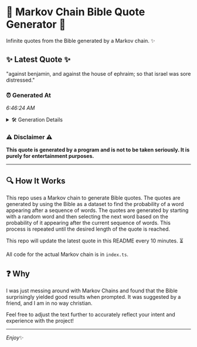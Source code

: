 # 📖 Markov Chain Bible Quote Generator 📖

Infinite quotes from the Bible generated by a Markov chain. ✨

## ✨ Latest Quote ✨
"against benjamin, and against the house of ephraim; so that israel was sore distressed."

### ⏰ Generated At
*6:46:24 AM*

<details>
    <summary>🛠️ Generation Details</summary>
    <p>
        <strong>🌱 Seed:</strong> against<br>
        <strong>🔄 Iterations:</strong> 13<br>
        <strong>📜 Context History:</strong><br>[ against ]: benjamin,<br>[ against, benjamin, ]: and<br>[ against, benjamin,, and ]: against<br>[ against, benjamin,, and, against ]: the<br>[ against, benjamin,, and, against, the ]: house<br>[ against, benjamin,, and, against, the, house ]: of<br>[ benjamin,, and, against, the, house, of ]: ephraim;<br>[ and, against, the, house, of, ephraim; ]: so<br>[ against, the, house, of, ephraim;, so ]: that<br>[ the, house, of, ephraim;, so, that ]: israel<br>[ house, of, ephraim;, so, that, israel ]: was<br>[ of, ephraim;, so, that, israel, was ]: sore<br>[ ephraim;, so, that, israel, was, sore ]: distressed.<br>
    </p>
</details>

### ⚠️ Disclaimer ⚠️
**This quote is generated by a program and is not to be taken seriously. It is purely for entertainment purposes.**

---

## 🔍 How It Works

This repo uses a Markov chain to generate Bible quotes. The quotes are generated by using the Bible as a dataset to find the probability of a word appearing after a sequence of words. The quotes are generated by starting with a random word and then selecting the next word based on the probability of it appearing after the current sequence of words. This process is repeated until the desired length of the quote is reached.

This repo will update the latest quote in this README every 10 minutes. ⏳

All code for the actual Markov chain is in `index.ts`.

## ❓ Why

I was just messing around with Markov Chains and found that the Bible surprisingly yielded good results when prompted. 
It was suggested by a friend, and I am in no way christian.

Feel free to adjust the text further to accurately reflect your intent and experience with the project!

---

*Enjoy*✨
